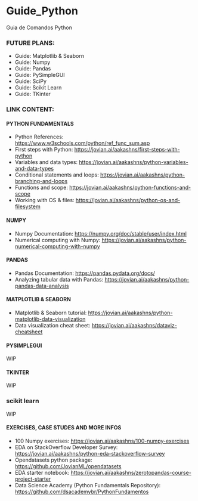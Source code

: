 # Guide_Python
Guia de Comandos Python

### FUTURE PLANS:

* Guide: Matplotlib & Seaborn
* Guide: Numpy
* Guide: Pandas
* Guide: PySimpleGUI
* Guide: SciPy
* Guide: Scikit Learn
* Guide: TKinter

### LINK CONTENT:

#### PYTHON FUNDAMENTALS
* Python References: https://www.w3schools.com/python/ref_func_sum.asp
* First steps with Python: https://jovian.ai/aakashns/first-steps-with-python
* Variables and data types: https://jovian.ai/aakashns/python-variables-and-data-types
* Conditional statements and loops: https://jovian.ai/aakashns/python-branching-and-loops
* Functions and scope: https://jovian.ai/aakashns/python-functions-and-scope
* Working with OS & files: https://jovian.ai/aakashns/python-os-and-filesystem

#### NUMPY
* Numpy Documentation: https://numpy.org/doc/stable/user/index.html
* Numerical computing with Numpy: https://jovian.ai/aakashns/python-numerical-computing-with-numpy

#### PANDAS
* Pandas Documentation: https://pandas.pydata.org/docs/
* Analyzing tabular data with Pandas: https://jovian.ai/aakashns/python-pandas-data-analysis

#### MATPLOTLIB & SEABORN
* Matplotlib & Seaborn tutorial: https://jovian.ai/aakashns/python-matplotlib-data-visualization
* Data visualization cheat sheet: https://jovian.ai/aakashns/dataviz-cheatsheet

#### PYSIMPLEGUI
WIP

#### TKINTER
WIP

### scikit learn
WIP

#### EXERCISES, CASE STUDES AND MORE INFOS
* 100 Numpy exercises: https://jovian.ai/aakashns/100-numpy-exercises
* EDA on StackOverflow Developer Survey: https://jovian.ai/aakashns/python-eda-stackoverflow-survey
* Opendatasets python package: https://github.com/JovianML/opendatasets
* EDA starter notebook: https://jovian.ai/aakashns/zerotopandas-course-project-starter
* Data Science Academy (Python Fundamentals Repository): https://github.com/dsacademybr/PythonFundamentos
